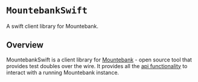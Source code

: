 # ``MountebankSwift``

A swift client library for Mountebank.

## Overview

MountebankSwift is a client library for [Mountebank](https://www.mbtest.org/) - open source tool that
provides test doubles over the wire. It provides all the [api functionality](https://www.mbtest.org/docs/api/overview)
to interact with a running Mountebank instance.
